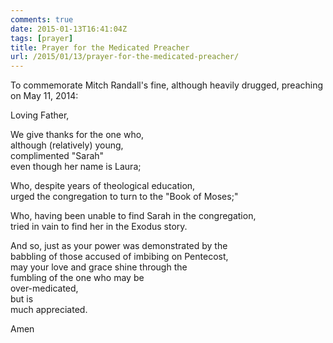 ```yaml
---
comments: true
date: 2015-01-13T16:41:04Z
tags: [prayer]
title: Prayer for the Medicated Preacher
url: /2015/01/13/prayer-for-the-medicated-preacher/
---
```


To commemorate Mitch Randall's fine, although heavily drugged, preaching on May 11, 2014:

Loving Father,

We give thanks for the one who,  
although (relatively) young,  
complimented "Sarah"  
even though her name is Laura;

Who, despite years of theological education,  
urged the congregation to turn to the "Book of Moses;"

Who, having been unable to find Sarah 
in the congregation,  
tried in vain to find her in the Exodus story.

And so, just as your power was demonstrated by the  
babbling of those accused of imbibing on Pentecost,  
may your love and grace shine through the  
fumbling of the one who may be  
over-medicated,  
but is  
much appreciated.

Amen
